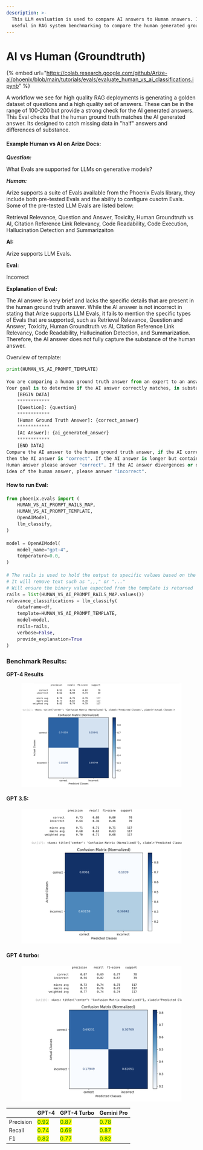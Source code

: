 ```yaml
---
description: >-
  This LLM evaluation is used to compare AI answers to Human answers. Its very
  useful in RAG system benchmarking to compare the human generated groundtruth.
---
```


# AI vs Human (Groundtruth)

{% embed url="https://colab.research.google.com/github/Arize-ai/phoenix/blob/main/tutorials/evals/evaluate_human_vs_ai_classifications.ipynb" %}

A workflow we see for high quality RAG deployments is generating a golden dataset of questions and a high quality set of answers. These can be in the range of 100-200 but provide a strong check for the AI generated answers. This Eval checks that the human ground truth matches the AI generated answer. Its designed to catch missing data in "half" answers and differences of substance.

#### Example Human vs AI on Arize Docs:

_**Question:**_

What Evals are supported for LLMs on generative models?

_**Human:**_

Arize supports a suite of Evals available from the Phoenix Evals library, they include both pre-tested Evals and the ability to configure cusotm Evals. Some of the pre-tested LLM Evals are listed below:

Retrieval Relevance, Question and Answer, Toxicity, Human Groundtruth vs AI, Citation Reference Link Relevancy, Code Readability, Code Execution, Hallucination Detection and Summarizaiton

**AI:**

Arize supports LLM Evals.

**Eval:**

Incorrect

**Explanation of Eval:**

The AI answer is very brief and lacks the specific details that are present in the human ground truth answer. While the AI answer is not incorrect in stating that Arize supports LLM Evals, it fails to mention the specific types of Evals that are supported, such as Retrieval Relevance, Question and Answer, Toxicity, Human Groundtruth vs AI, Citation Reference Link Relevancy, Code Readability, Hallucination Detection, and Summarization. Therefore, the AI answer does not fully capture the substance of the human answer.

Overview of template:

```python
print(HUMAN_VS_AI_PROMPT_TEMPLATE)

You are comparing a human ground truth answer from an expert to an answer from an AI model.
Your goal is to determine if the AI answer correctly matches, in substance, the human answer.
    [BEGIN DATA]
    ************
    [Question]: {question}
    ************
    [Human Ground Truth Answer]: {correct_answer}
    ************
    [AI Answer]: {ai_generated_answer}
    ************
    [END DATA]
Compare the AI answer to the human ground truth answer, if the AI correctly answers the question,
then the AI answer is "correct". If the AI answer is longer but contains the main idea of the
Human answer please answer "correct". If the AI answer divergences or does not contain the main
idea of the human answer, please answer "incorrect".
```

#### How to run Eval:

```python
from phoenix.evals import (
    HUMAN_VS_AI_PROMPT_RAILS_MAP,
    HUMAN_VS_AI_PROMPT_TEMPLATE,
    OpenAIModel,
    llm_classify,
)

model = OpenAIModel(
    model_name="gpt-4",
    temperature=0.0,
)

# The rails is used to hold the output to specific values based on the template
# It will remove text such as ",,," or "..."
# Will ensure the binary value expected from the template is returned
rails = list(HUMAN_VS_AI_PROMPT_RAILS_MAP.values())
relevance_classifications = llm_classify(
    dataframe=df,
    template=HUMAN_VS_AI_PROMPT_TEMPLATE,
    model=model,
    rails=rails,
    verbose=False,
    provide_explanation=True
)
```

### Benchmark Results:

**GPT-4 Results**

<figure><img src="../../../.gitbook/assets/human_vs_ai_gpt-4.png" alt=""><figcaption></figcaption></figure>

#### GPT 3.5:

<figure><img src="../../../.gitbook/assets/human_vs_ai_gpt-3.5.png" alt=""><figcaption></figcaption></figure>

#### GPT 4 turbo:

<figure><img src="../../../.gitbook/assets/huamn_vs_ai_gpt-4 turbo .png" alt=""><figcaption></figcaption></figure>



|           | GPT-4                                  | GPT-4 Turbo                            | Gemini Pro                             |
| --------- | -------------------------------------- | -------------------------------------- | -------------------------------------- |
| Precision | <mark style="color:green;">0.92</mark> | <mark style="color:green;">0.87</mark> | <mark style="color:green;">0.78</mark> |
| Recall    | <mark style="color:green;">0.74</mark> | <mark style="color:green;">0.69</mark> | <mark style="color:green;">0.87</mark> |
| F1        | <mark style="color:green;">0.82</mark> | <mark style="color:green;">0.77</mark> | <mark style="color:green;">0.82</mark> |

